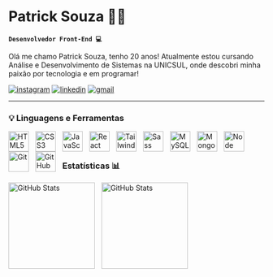 # Patrick Souza 👨‍💻

**`Desenvolvedor Front-End 💻`**

Olá me chamo Patrick Souza, tenho 20 anos! Atualmente estou cursando Análise e Desenvolvimento de Sistemas na UNICSUL, onde descobri minha paixão por tecnologia e em programar!

<p align="left">
      <a href="https://www.instagram.com/pk_souzx/">
         <img alt="instagram" 
         title="Me siga no Instagram!"
         src="https://img.shields.io/badge/Instagram-E4705F?style=for-the-badge&logo=instagram&logoColor=white"/></a> 
      <a href="https://www.linkedin.com/in/patrick-souza-8b4966290/">
         <img alt="linkedin" 
         title="Meu LinkedIn" 
         src="https://img.shields.io/badge/LinkedIn-0077B5?style=for-the-badge&logo=linkedin&logoColor=white"/></a> 
      <a href="mailto:patricksa2004@gmail.com">
         <img alt="gmail" 
        title="Contato" 
        src="https://img.shields.io/badge/Gmail-D14836?style=for-the-badge&logo=gmail&logoColor=white
         "/></a>
   </p>

---

### 💡 Linguagens e Ferramentas 
      
   <img src="https://cdn.jsdelivr.net/gh/devicons/devicon@latest/icons/html5/html5-original.svg"
         align="left"
         alt="HTML5"
         title="HTML5"
         width="40px"
         style="padding-right: 10px;" />
         <img src="https://cdn.jsdelivr.net/gh/devicons/devicon@latest/icons/css3/css3-original.svg"
         align="left"
         alt="CSS3"
         title="CSS3"
         width="40px"
         style="padding-right: 10px;" />
         <img src="https://cdn.jsdelivr.net/gh/devicons/devicon@latest/icons/javascript/javascript-original.svg"
         align="left"
         alt="JavaScript"
         title="JavaScript"
         width="40px"
         style="padding-right: 10px;" />
         <img src="https://cdn.jsdelivr.net/gh/devicons/devicon@latest/icons/react/react-original.svg"
         align="left"
         alt="React"
         title="React"
         width="40px"
         style="padding-right: 10px;" />
         <img src="https://cdn.jsdelivr.net/gh/devicons/devicon@latest/icons/tailwindcss/tailwindcss-original.svg"
         align="left"
         alt="TailwindCSS"
         title="TailwindCSS"
         width="40px"
         style="padding-right: 10px;" />
         <img src="https://cdn.jsdelivr.net/gh/devicons/devicon@latest/icons/sass/sass-original.svg"
         align="left"
         alt="Sass"
         title="Sass"
         width="40px"
         style="padding-right: 10px;" />
         <img src="https://cdn.jsdelivr.net/gh/devicons/devicon@latest/icons/mysql/mysql-plain-wordmark.svg"
         align="left"
         alt="MySQL"
         title="MySQL"
         width="40px"
         style="padding-right: 10px;" />
         <img src="https://cdn.jsdelivr.net/gh/devicons/devicon@latest/icons/mongodb/mongodb-original-wordmark.svg"
         align="left"
         alt="MongoDB"
         title="MongoDB"
         width="40px"
         style="padding-right: 10px;" />
         <img src="https://cdn.jsdelivr.net/gh/devicons/devicon@latest/icons/nodejs/nodejs-original.svg"
         align="left"
         alt="Node"
         title="Node"
         width="40px"
         style="padding-right: 10px;" />
         <img src="https://cdn.jsdelivr.net/gh/devicons/devicon@latest/icons/git/git-original.svg"
         align="left"
         alt="Git"
         title="Git"
         width="40px"
         style="padding-right: 10px;" />
         <img src="https://cdn.jsdelivr.net/gh/devicons/devicon@latest/icons/github/github-original.svg"
         align="left"
         alt="GitHub"
         title="GitHub"
         width="40px"
         style="padding-right: 10px;" />
          
   <br>
   <br>

   ### Estatísticas 📊

   <img src="https://github-readme-stats.vercel.app/api?username=PatrickSouza2245&show_icons=true&theme=onedark&include_all_commits=true&locale=pt-br"
         align="left"
         alt="GitHub Stats"
         height="170"
         style="padding-right: 10px;" />

   <img src="https://github-readme-stats.vercel.app/api/top-langs/?username=patricksouza2245&layout=compact&theme=onedark&locale=pt-br&custom_title=Tecnologias&langs_count=6"
         align="left"
         alt="GitHub Stats"
         height="170"
         style="padding-right: 10px;" />
